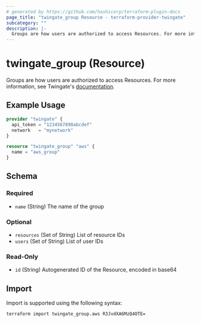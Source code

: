 ```yaml
---
# generated by https://github.com/hashicorp/terraform-plugin-docs
page_title: "twingate_group Resource - terraform-provider-twingate"
subcategory: ""
description: |-
  Groups are how users are authorized to access Resources. For more information, see Twingate's documentation https://docs.twingate.com/docs/groups.
---
```


# twingate_group (Resource)

Groups are how users are authorized to access Resources. For more information, see Twingate's [documentation](https://docs.twingate.com/docs/groups).

## Example Usage

```terraform
provider "twingate" {
  api_token = "1234567890abcdef"
  network   = "mynetwork"
}

resource "twingate_group" "aws" {
  name = "aws_group"
}
```

<!-- schema generated by tfplugindocs -->
## Schema

### Required

- `name` (String) The name of the group

### Optional

- `resources` (Set of String) List of resource IDs
- `users` (Set of String) List of user IDs

### Read-Only

- `id` (String) Autogenerated ID of the Resource, encoded in base64

## Import

Import is supported using the following syntax:

```shell
terraform import twingate_group.aws R3JvdXA6MzQ4OTE=
```

